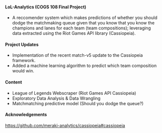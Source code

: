 #### LoL-Analytics (COGS 108 Final Project) ####
- A reccomender system which makes predictions of whether you should dodge the matchmaking queue given that you know that you know the champions and lanes for each team (team compositions); leveraging data extracted using the Riot Games API library (Cassiopeia). 

#### Project Updates ####
- Implementation of the recent match-v5 update to the Cassiopeia framework.
- Added a machine learning algorithm to predict which team composition would win.

#### Content ####
- League of Legends Webscraper (Riot Games API Cassiopeia)
- Exploratory Data Analysis & Data Wrangling
- Matchmatching predictive model (Should you dodge the queue?)

#### Acknowledgements ####
https://github.com/meraki-analytics/cassiopeia#cassiopeia

